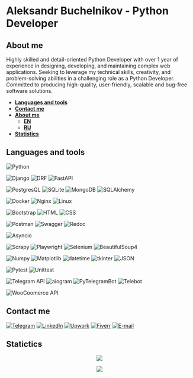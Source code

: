 # Aleksandr Buchelnikov - Python Developer

<!-- [![Personal-Website](https://img.shields.io/badge/-Personal_website-black?style=for-the-badge)](https://buchelnikov.ddns.net/) -->

## About me

Highly skilled and detail-oriented Python Developer with over 1 year of experience in designing, developing, and
maintaining complex web applications. Seeking to leverage my technical skills, creativity, and problem-solving abilities
in a challenging role as a Python Developer. Committed to producing high-quality, user-friendly, scalable and bug-free
software solutions.

- **[Languages and tools](https://github.com/AVanslov#languages-and-tools)**
- **[Contact me](https://github.com/AVanslov#contact-me)**
- **[About me](https://github.com/AVanslov#about-me)**
    - **[EN](https://github.com/AVanslov#en)**
    - **[RU](https://github.com/AVanslov#ru)**
- **[Statistics](https://github.com/AVanslov#statictics)**

## Languages and tools
![Python](https://img.shields.io/badge/-Python-black?style=for-the-badge&logo=python)

![Django](https://img.shields.io/badge/-Django-black?style=for-the-badge&logo=Django)
![DRF](https://img.shields.io/badge/-Django_REST_Framework-black?style=for-the-badge&logo=Django)
![FastAPI](https://img.shields.io/badge/-FastAPI-black?style=for-the-badge&logo=FastAPI)

![PostgresQL](https://img.shields.io/badge/-PostgresQL-black?style=for-the-badge&logo=PostgresQL)
![SQLite](https://img.shields.io/badge/-SQLite-black?style=for-the-badge&logo=SQLite)
![MongoDB](https://img.shields.io/badge/-MongoDB-black?style=for-the-badge&logo=MongoDB)
![SQLAlchemy](https://img.shields.io/badge/-SQLAlchemy-black?style=for-the-badge&logo=SQLAlchemy)

![Docker](https://img.shields.io/badge/-Docker-black?style=for-the-badge&logo=Docker)
![Nginx](https://img.shields.io/badge/-Nginx-black?style=for-the-badge&logo=Nginx)
![Linux](https://img.shields.io/badge/-Linux-black?style=for-the-badge&logo=Linux)

![Bootstrap](https://img.shields.io/badge/-Bootstrap-black?style=for-the-badge&logo=Bootstrap)
![HTML](https://img.shields.io/badge/-HTML-black?style=for-the-badge&logo=HTML)
![CSS](https://img.shields.io/badge/-CSS-black?style=for-the-badge&logo=CSS)

![Postman](https://img.shields.io/badge/-Postman-black?style=for-the-badge&logo=postman)
![Swagger](https://img.shields.io/badge/-Swagger-black?style=for-the-badge&logo=Swagger)
![Redoc](https://img.shields.io/badge/-Redoc-black?style=for-the-badge&logo=Redoc)

![Asyncio](https://img.shields.io/badge/-Asyncio-black?style=for-the-badge&logo=Asyncio)

![Scrapy](https://img.shields.io/badge/-Scrapy-black?style=for-the-badge&logo=Scrapy)
![Playwright](https://img.shields.io/badge/-Playwright-black?style=for-the-badge&logo=Playwright)
![Selenium](https://img.shields.io/badge/-Selenium-black?style=for-the-badge&logo=Selenium)
![BeautifulSoup4](https://img.shields.io/badge/-BeautifulSoup4-black?style=for-the-badge&logo=BeautifulSoup4)

![Numpy](https://img.shields.io/badge/-Numpy-black?style=for-the-badge&logo=Numpy)
![Matplotlib](https://img.shields.io/badge/-matplotlib-black?style=for-the-badge&logo=matplotlib)
![datetime](https://img.shields.io/badge/-datetime-black?style=for-the-badge&logo=datetime)
![tkinter](https://img.shields.io/badge/-tkinter-black?style=for-the-badge&logo=tkinter)
![JSON](https://img.shields.io/badge/-JSON-black?style=for-the-badge&logo=JSON)

![Pytest](https://img.shields.io/badge/-Pytest-black?style=for-the-badge&logo=pytest)
![Unittest](https://img.shields.io/badge/-Unittest-black?style=for-the-badge&logo=unittest)

![Telegram API](https://img.shields.io/badge/-Telegram_API-black?style=for-the-badge&logo=telegram)
![aiogram](https://img.shields.io/badge/-aiogram-black?style=for-the-badge&logo=aiogram)
![PyTelegramBot](https://img.shields.io/badge/-PyTelegramBot-black?style=for-the-badge&logo=Telegram)
![Telebot](https://img.shields.io/badge/-Telebot-black?style=for-the-badge&logo=Telegram)

![WooCoomerce API](https://img.shields.io/badge/-WooCoomerce_API-black?style=for-the-badge&logo=Wordpress)

## Contact me

[![Telegram](https://img.shields.io/badge/-Telegram-black?style=for-the-badge&logo=Telegram)](https://t.me/aleksandr_buchelnikov)
[![LinkedIn](https://img.shields.io/badge/-LinkedIn-black?style=for-the-badge&logo=LinkedIn)](https://www.linkedin.com/in/aleksandr-buchelnikov/)
[![Upwork](https://img.shields.io/badge/-Upwork-black?style=for-the-badge&logo=Upwork)](https://www.upwork.com/freelancers/~01f4ee846d7823ab17?mp_source=share)
[![Fiverr](https://img.shields.io/badge/-Fiverr-black?style=for-the-badge&logo=Fiverr)](https://www.fiverr.com/alex_vanslov)
[![E-mail](https://img.shields.io/badge/-E_mail-black?style=for-the-badge&logo=Gmail)](mailto:al.buchelnikov@gmail.com)



## Statictics

<p align="center">
    <img src="https://github-readme-stats.vercel.app/api?username=avanslov">
</p>
<p align="center">
    <img src="https://github-readme-stats.vercel.app/api/top-langs/?username=avanslov&layout=donut"
</p>